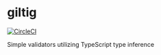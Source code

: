 # giltig

[![CircleCI](https://circleci.com/gh/maxdavidson/giltig.svg?style=svg)](https://circleci.com/gh/maxdavidson/giltig)

Simple validators utilizing TypeScript type inference
